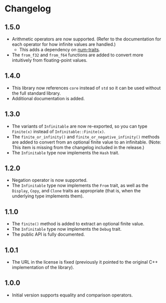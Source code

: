 # Changelog

## 1.5.0

* Arithmetic operators are now supported. (Refer to the documentation for each operator for how infinite values are handled.)
	* This adds a dependency on [num-traits](https://crates.io/crates/num-traits).
* The `from_f32` and `from_f64` functions are added to convert more intuitively from floating-point values.

## 1.4.0

* This library now references `core` instead of `std` so it can be used without the full standard library.
* Additional documentation is added.

## 1.3.0

* The variants of `Infinitable` are now re-exported, so you can type `Finite(x)` instead of `Infinitable::Finite(x)`.
* The `finite_or_infinity()` and `finite_or_negative_infinity()` methods are added to convert from an optional finite value to an infinitable. (Note: This item is missing from the changelog included in the release.)
* The `Infinitable` type now implements the `Hash` trait.

## 1.2.0

* Negation operator is now supported.
* The `Infinitable` type now implements the `From` trait, as well as the `Display`, `Copy`, and `Clone` traits as appropriate (that is, when the underlying type implements them).

## 1.1.0

* The `finite()` method is added to extract an optional finite value.
* The `Infinitable` type now implements the `Debug` trait.
* The public API is fully documented.

## 1.0.1

* The URL in the license is fixed (previously it pointed to the original C++ implementation of the library).

## 1.0.0

* Initial version supports equality and comparison operators.